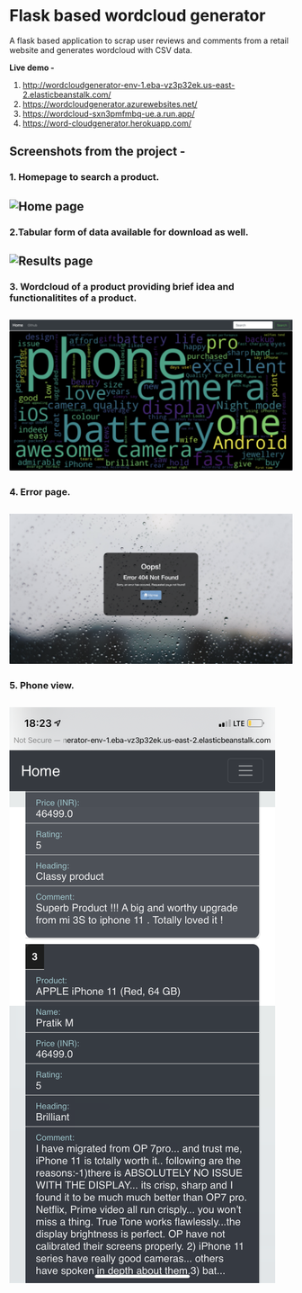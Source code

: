 # Flask based wordcloud generator
A flask based application to scrap user reviews and comments from a retail website and generates wordcloud with CSV data.


**Live demo -** 
1. http://wordcloudgenerator-env-1.eba-vz3p32ek.us-east-2.elasticbeanstalk.com/
2. https://wordcloudgenerator.azurewebsites.net/
3. https://wordcloud-sxn3pmfmbq-ue.a.run.app/
4. https://word-cloudgenerator.herokuapp.com/
## Screenshots from the project -
### 1. Homepage to search a product.

![Home page](Screenshots/homepage.png)
---

### 2.Tabular form of data available for download as well. 

![Results page](Screenshots/results.png)
---

### 3. Wordcloud of a product providing brief idea and functionalitites of a product.

![Wordcloud display](Screenshots/wordcloud.png)
---

### 4. Error page.

![404 error page](Screenshots/error.png)
---

### 5. Phone view.

![view on phone](Screenshots/phone.PNG)
---
